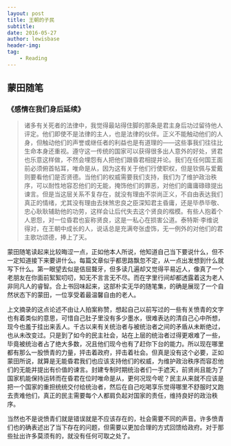 ```yaml
---
layout: post
title: 王朝的子民
subtitle:
date: 2016-05-27
author: lewisbase
header-img:
tag: 
    - Reading
---
```


## 蒙田随笔  

### 《感情在我们身后延续》  
> 诸多有关死者的法律中，我觉得最站得住脚的那条是君主身后功过留待他人评定。他们即使不是法律的主人，也是法律的伙伴。正义不能触动他们的人身，但触动他们的声誉或继任者的利益也是有道理的——这些事我们往往比生命本身还重视。遵守这一传统的国家可以获得很多出人意外的好处，贤君也乐意这样做，不然会埋怨有人把他们跟昏君相提并论。我们在任何国王面前必须俯首帖耳，唯命是从，因为这有关于他们行使职权，但是钦佩与爱戴则要看他们是否贤德。当他们的权威需要我们支持，我们为了维护政治秩序，可以耐性地容忍他们的无能，掩饰他们的罪恶，对他们的庸庸碌碌提出谏言。但是当这层关系不复存在，就没有理由不崇尚正义，不自由表达我们真正的情绪，尤其没有理由去抹煞忠良之臣深知君主昏庸，还是毕恭毕敬、忠心耿耿辅助他的功劳，这样会让后代失去这个贤良的楷模。有些人抱着个人恩怨，对一位昏君也妄称贤良，这是一私心在损害公道。泰特斯·李维说得对，在王朝中成长的人，说话总是充满夸张虚饰，无一例外的对他们的君主歌功颂德，捧上了天。

蒙田随笔读起来比较晦涩一点，正如他本人所说，他知道自己当下要说什么，但不一定知道接下来要讲什么。每篇文章似乎都思路飘忽不定，从一点出发想到什么就写下什么。第一眼望去似是佶屈聱牙，但多读几遍却又觉得平易近人，像真了一个老朋友在你面前絮絮叨叨，知无不言言无不尽。而在字里行间却都透露着这为老人非同凡人的睿智。合上书回味起来，这部朴实无华的随笔集，的确是展现了一个自然状态下的蒙田，一位享受着最温馨自由的老人。

上文摘录的这点论述不由让人拍案称赞，想起自己以前写过的一些有关愤青的文字也有着类似的意思，可惜自己肚子里没有多少墨水，很难表达的清自己心中所想，现今也羞于挂出来丢人。千古以来有关统治者与被统治者之间的矛盾从未断绝过，也从未改变过。只是到了如今的民主社会，站在上层的统治者过得更艰难了一些，毕竟被统治者占了绝大多数，况且他们现今也有了赶你下台的能力。所以现在哪里都有那么一股愤青的力量，抨击着政府，抨击着社会。但真是没有这个必要，正如蒙田所说，就算是无能昏君我们也应该支持他们的权威，为维护政治秩序而容忍他们的无能并提出有价值的谏言。封建专制时期统治者们一手遮天，前贤尚且能为了国家机能保持运转而在昏君在位时唯命是从，更何况现今呢？民主从来就不应该是把一个国家的重担统统交付给统治者，然后在自己吃喝享乐觉得哪里不舒服时又跑去责难他们，真正的民主需要每个人都肩负起对国家的责任，维持良好的政治秩序。

当然也不是说愤青们就是错误就是不应该存在的，社会需要不同的声音。许多愤青们也的确表述出了当下存在的问题，但需要以更加合理的方式回馈给政府。对于那些扯出许多莫须有的，就没有任何可取之处了。
